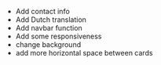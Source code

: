 - Add contact info
- Add Dutch translation
- Add navbar function
- Add some responsiveness
- change background
- add more horizontal space between cards
